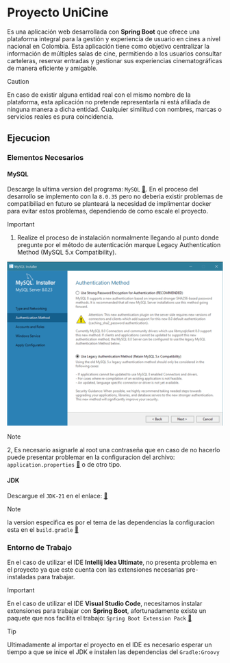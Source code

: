 # Proyecto UniCine

Es una aplicación web desarrollada con **Spring Boot** que ofrece una plataforma integral para la gestión y experiencia de usuario en cines a nivel nacional en Colombia. Esta aplicación tiene como objetivo centralizar la información de múltiples salas de cine, permitiendo a los usuarios consultar carteleras, reservar entradas y gestionar sus experiencias cinematográficas de manera eficiente y amigable.

> [!CAUTION]
> En caso de existir alguna entidad real con el mismo nombre de la plataforma, esta aplicación no pretende representarla ni está afiliada de ninguna manera a dicha entidad. Cualquier similitud con nombres, marcas o servicios reales es pura coincidencia.

## Ejecucion

### Elementos Necesarios

#### MySQL

Descarge la ultima version del programa: `MySQL` [🔗](https://www.mysql.com/). En el proceso del desarrollo se implemento con la `8.0.35` pero no deberia existir problemas de compatibiliad en futuro se planteará la necesidad de implimentar docker para evitar estos problemas, dependiendo de como escale el proyecto.

> [!IMPORTANT]
> 1. Realize el proceso de instalación normalmente llegando al punto donde pregunte por el método de autenticación marque Legacy Authentication Method (MySQL 5.x Compatibility).

![Configuración de autenticación MySQL](readme/images/mysql.png)


> [!NOTE]
> 2, Es necesario asignarle al root una contraseña que en caso de no hacerlo puede presentar problemar en la configuracion del archivo: `application.properties` [🔗](https://github.com/CSBMStyles/Cine/blob/main/negocio/src/main/resources/application.properties) o de otro tipo.


#### JDK

Descargue el `JDK-21` en el enlace: [🔗](https://adoptium.net/es/) 

> [!NOTE]
> la version especifica es por el tema de las dependencias la configuracion esta en el `build.gradle` [🔗](https://github.com/CSBMStyles/Cine/blob/main/build.gradle)

### Entorno de Trabajo

En el caso de utilizar el IDE **Intellij Idea Ultimate**, no presenta problema en el proyecto ya que este cuenta con las extensiones necesarias pre-instaladas para trabajar.

> [!IMPORTANT]
> En el caso de utilizar el IDE **Visual Studio Code**, necesitamos instalar extensiones para trabajar con **Spring Boot**, afortunadamente existe un paquete que nos facilita el trabajo: `Spring Boot Extension Pack` [🔗](https://marketplace.visualstudio.com/items?itemName=vmware.vscode-boot-dev-pack)

> [!TIP]
> Ultimadamente al importar el proyecto en el IDE es necesario esperar un tiempo a que se inice el JDK e instalen las dependencias del `Gradle:Groovy`